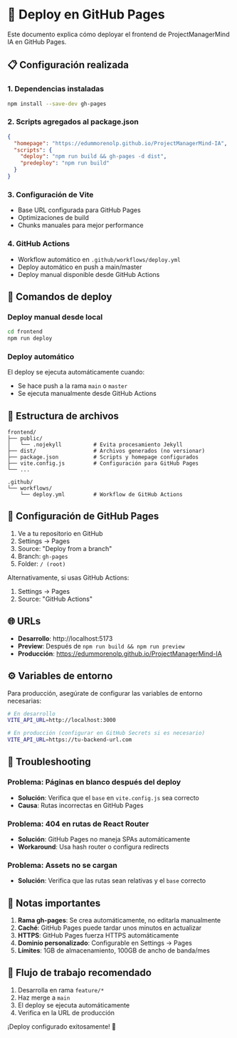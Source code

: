 # 🚀 Deploy en GitHub Pages

Este documento explica cómo deployar el frontend de ProjectManagerMind IA en GitHub Pages.

## 📋 Configuración realizada

### 1. Dependencias instaladas
```bash
npm install --save-dev gh-pages
```

### 2. Scripts agregados al package.json
```json
{
  "homepage": "https://edummorenolp.github.io/ProjectManagerMind-IA",
  "scripts": {
    "deploy": "npm run build && gh-pages -d dist",
    "predeploy": "npm run build"
  }
}
```

### 3. Configuración de Vite
- Base URL configurada para GitHub Pages
- Optimizaciones de build
- Chunks manuales para mejor performance

### 4. GitHub Actions
- Workflow automático en `.github/workflows/deploy.yml`
- Deploy automático en push a main/master
- Deploy manual disponible desde GitHub Actions

## 🎯 Comandos de deploy

### Deploy manual desde local
```bash
cd frontend
npm run deploy
```

### Deploy automático
El deploy se ejecuta automáticamente cuando:
- Se hace push a la rama `main` o `master`
- Se ejecuta manualmente desde GitHub Actions

## 📂 Estructura de archivos

```
frontend/
├── public/
│   └── .nojekyll          # Evita procesamiento Jekyll
├── dist/                  # Archivos generados (no versionar)
├── package.json           # Scripts y homepage configurados
├── vite.config.js         # Configuración para GitHub Pages
└── ...

.github/
└── workflows/
    └── deploy.yml         # Workflow de GitHub Actions
```

## 🔧 Configuración de GitHub Pages

1. Ve a tu repositorio en GitHub
2. Settings → Pages
3. Source: "Deploy from a branch"
4. Branch: `gh-pages` 
5. Folder: `/ (root)`

Alternativamente, si usas GitHub Actions:
1. Settings → Pages
2. Source: "GitHub Actions"

## 🌐 URLs

- **Desarrollo**: http://localhost:5173
- **Preview**: Después de `npm run build && npm run preview`
- **Producción**: https://edummorenolp.github.io/ProjectManagerMind-IA

## ⚙️ Variables de entorno

Para producción, asegúrate de configurar las variables de entorno necesarias:

```bash
# En desarrollo
VITE_API_URL=http://localhost:3000

# En producción (configurar en GitHub Secrets si es necesario)
VITE_API_URL=https://tu-backend-url.com
```

## 🐛 Troubleshooting

### Problema: Páginas en blanco después del deploy
- **Solución**: Verifica que el `base` en `vite.config.js` sea correcto
- **Causa**: Rutas incorrectas en GitHub Pages

### Problema: 404 en rutas de React Router
- **Solución**: GitHub Pages no maneja SPAs automáticamente
- **Workaround**: Usa hash router o configura redirects

### Problema: Assets no se cargan
- **Solución**: Verifica que las rutas sean relativas y el `base` correcto

## 📝 Notas importantes

1. **Rama gh-pages**: Se crea automáticamente, no editarla manualmente
2. **Caché**: GitHub Pages puede tardar unos minutos en actualizar
3. **HTTPS**: GitHub Pages fuerza HTTPS automáticamente
4. **Dominio personalizado**: Configurable en Settings → Pages
5. **Límites**: 1GB de almacenamiento, 100GB de ancho de banda/mes

## 🔄 Flujo de trabajo recomendado

1. Desarrolla en rama `feature/*`
2. Haz merge a `main` 
3. El deploy se ejecuta automáticamente
4. Verifica en la URL de producción

¡Deploy configurado exitosamente! 🎉